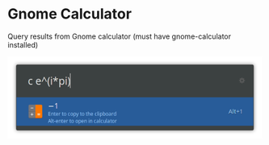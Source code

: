 # Gnome Calculator

Query results from Gnome calculator (must have gnome-calculator installed)

<img aligh="center" src="images/screenshot.png">
